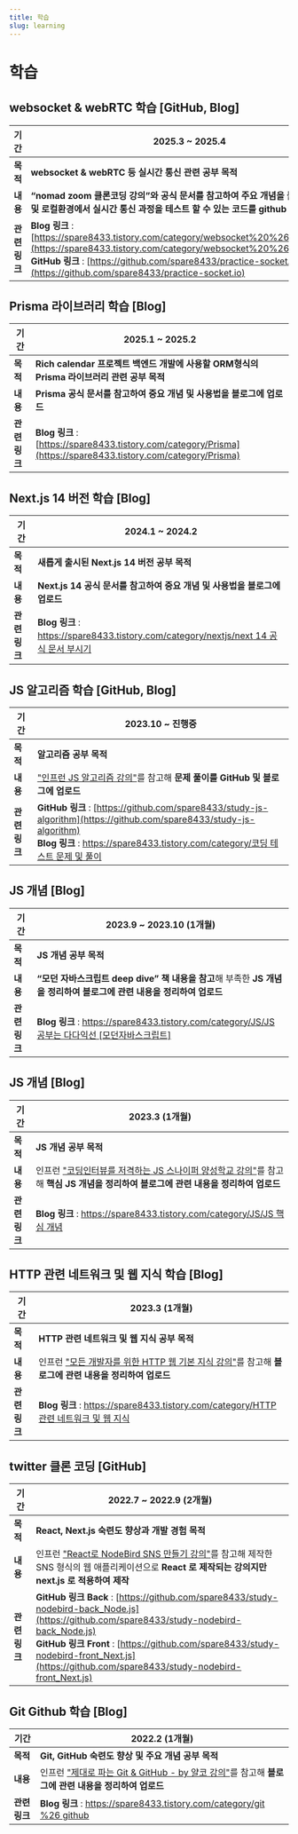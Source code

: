 ```yaml
---
title: 학습
slug: learning
---
```


# 학습

## websocket & webRTC 학습 [GitHub, Blog]

| **기간** | 2025.3 ~ 2025.4 |
| --- | --- |
| **목적** | **websocket & webRTC 등 실시간 통신 관련 공부 목적** |
| **내용** | **“nomad zoom 클론코딩 강의”와 공식 문서를 참고하여 주요 개념을 블로그에 업로드 및 로컬환경에서 실시간 통신 과정을 테스트 할 수 있는 코드를 github 에 업로드** |
| **관련 링크** | **Blog 링크** : [https://spare8433.tistory.com/category/websocket%20%26%20webRTC](https://spare8433.tistory.com/category/websocket%20%26%20webRTC)<br>**GitHub 링크** : [https://github.com/spare8433/practice-socket.io](https://github.com/spare8433/practice-socket.io) |

## Prisma 라이브러리 학습 [Blog]

| **기간** | 2025.1 ~ 2025.2 |
| --- | --- |
| **목적** | **Rich calendar 프로젝트 백엔드 개발에 사용할 ORM형식의 Prisma 라이브러리 관련 공부 목적** |
| **내용** | **Prisma 공식 문서를 참고하여 중요 개념 및 사용법을 블로그에 업로드** |
| **관련 링크** | **Blog 링크** : [https://spare8433.tistory.com/category/Prisma](https://spare8433.tistory.com/category/Prisma) |

## Next.js 14 버전 학습 [Blog]

| **기간** | 2024.1 ~ 2024.2 |
| --- | --- |
| **목적** | **새롭게 출시된 Next.js 14 버전 공부 목적** |
| **내용** | **Next.js 14 공식 문서를 참고하여 중요 개념 및 사용법을 블로그에 업로드** |
| **관련 링크** | **Blog 링크** : [https://spare8433.tistory.com/category/nextjs/next 14 공식 문서 부시기](https://spare8433.tistory.com/category/nextjs/next%2014%20%EA%B3%B5%EC%8B%9D%20%EB%AC%B8%EC%84%9C%20%EB%B6%80%EC%8B%9C%EA%B8%B0) |

## JS 알고리즘 학습 [GitHub, Blog]

| **기간** | 2023.10 ~ 진행중 |
| --- | --- |
| **목적** | **알고리즘 공부 목적** |
| **내용** | ["인프런 JS 알고리즘 강의"](https://www.inflearn.com/course/%EC%9E%90%EB%B0%94%EC%8A%A4%ED%81%AC%EB%A6%BD%ED%8A%B8-%EC%95%8C%EA%B3%A0%EB%A6%AC%EC%A6%98-%EB%AC%B8%EC%A0%9C%ED%92%80%EC%9D%B4)를 참고해 **문제 풀이를 GitHub 및 블로그에 업로드** |
| **관련 링크** | **GitHub 링크** : [https://github.com/spare8433/study-js-algorithm](https://github.com/spare8433/study-js-algorithm)<br>**Blog 링크** : [https://spare8433.tistory.com/category/코딩 테스트 문제 및 풀이](https://spare8433.tistory.com/category/%EC%BD%94%EB%94%A9%20%ED%85%8C%EC%8A%A4%ED%8A%B8%20%EB%AC%B8%EC%A0%9C%20%20%EB%B0%8F%20%ED%92%80%EC%9D%B4) |

## JS 개념  [Blog]

| **기간** | 2023.9 ~ 2023.10 (1개월) |
| --- | --- |
| **목적** | **JS 개념 공부 목적** |
| **내용** | **“모던 자바스크립트 deep dive” 책 내용을 참고**해 부족한 **JS 개념을 정리하여 블로그에 관련 내용을 정리하여 업로드** |
| **관련 링크** | **Blog 링크** : [https://spare8433.tistory.com/category/JS/JS 공부는 다다익선 [모던자바스크립트]](https://spare8433.tistory.com/category/JS/JS%20%EA%B3%B5%EB%B6%80%EB%8A%94%20%EB%8B%A4%EB%8B%A4%EC%9D%B5%EC%84%A0%20%5B%EB%AA%A8%EB%8D%98%EC%9E%90%EB%B0%94%EC%8A%A4%ED%81%AC%EB%A6%BD%ED%8A%B8%5D) |

## JS 개념 [Blog]

| **기간** | 2023.3 (1개월) |
| --- | --- |
| **목적** | **JS 개념 공부 목적** |
| **내용** | 인프런 ["코딩인터뷰를 저격하는 JS 스나이퍼 양성학교 강의"](https://www.inflearn.com/course/코딩인터뷰-js-양성학교)를 참고해 **핵심 JS 개념을 정리하여 블로그에 관련 내용을 정리하여 업로드** |
| **관련 링크** | **Blog 링크** : [https://spare8433.tistory.com/category/JS/JS 핵심 개념](https://spare8433.tistory.com/category/JS/JS%20%ED%95%B5%EC%8B%AC%20%EA%B0%9C%EB%85%90) |

## HTTP 관련 네트워크 및 웹 지식 학습 [Blog]

| **기간** | 2023.3 (1개월) |
| --- | --- |
| **목적** | **HTTP 관련 네트워크 및 웹 지식 공부 목적** |
| **내용** | 인프런 ["모든 개발자를 위한 HTTP 웹 기본 지식 강의"](https://www.inflearn.com/course/http-%EC%9B%B9-%EB%84%A4%ED%8A%B8%EC%9B%8C%ED%81%AC)를 참고해 **블로그에 관련 내용을 정리하여 업로드** |
| **관련 링크** | **Blog 링크** : [https://spare8433.tistory.com/category/HTTP 관련 네트워크 및 웹 지식](https://spare8433.tistory.com/category/HTTP%20%EA%B4%80%EB%A0%A8%20%EB%84%A4%ED%8A%B8%EC%9B%8C%ED%81%AC%20%EB%B0%8F%20%EC%9B%B9%20%EC%A7%80%EC%8B%9D) |

## twitter 클론 코딩 [GitHub]

| **기간** | 2022.7 ~ 2022.9 (2개월) |
| --- | --- |
| **목적** | **React, Next.js 숙련도 향상과 개발 경험 목적** |
| **내용** | 인프런 ["React로 NodeBird SNS 만들기 강의"](https://www.inflearn.com/course/%EB%85%B8%EB%93%9C%EB%B2%84%EB%93%9C-%EB%A6%AC%EC%95%A1%ED%8A%B8-%EB%A6%AC%EB%89%B4%EC%96%BC)를 참고해 제작한 SNS 형식의 웹 애플리케이션으로 **React 로 제작되는 강의지만 next.js 로 적용하여 제작** |
| **관련 링크** | **GitHub 링크 Back** : [https://github.com/spare8433/study-nodebird-back_Node.js](https://github.com/spare8433/study-nodebird-back_Node.js)<br>**GitHub 링크 Front** : [https://github.com/spare8433/study-nodebird-front_Next.js](https://github.com/spare8433/study-nodebird-front_Next.js) |

## Git Github 학습 [Blog]

| **기간** | 2022.2 (1개월) |
| --- | --- |
| **목적** | **Git, GitHub 숙련도 향상 및 주요 개념 공부 목적** |
| **내용** | 인프런 ["제대로 파는 Git & GitHub - by 얄코 강의"](https://www.inflearn.com/course/제대로-파는-깃)를 참고해 **블로그에 관련 내용을 정리하여 업로드** |
| **관련 링크** | **Blog 링크** : [https://spare8433.tistory.com/category/git %26 github](https://spare8433.tistory.com/category/git%20%26%20github) |